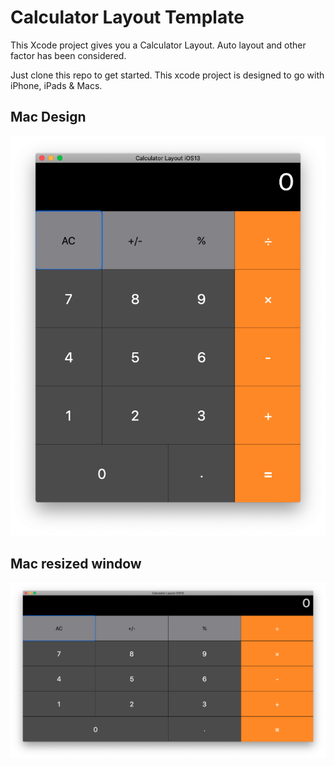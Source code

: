 # Calculator Layout Template

This Xcode project gives you a Calculator Layout. Auto layout and other factor has been considered.

Just clone this repo to get started.
This xcode project is designed to go with iPhone, iPads & Macs.
## Mac Design
![mac app](Documentation/mac%20design.png)

## Mac resized window
![mac resized window](Documentation/mac%20resize%20window.png)
